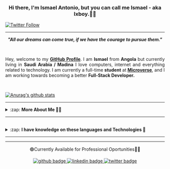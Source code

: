 <h3 align="center">Hi there, I'm Ismael Antonio, but you can call me Ismael - aka Ixboy.🙋‍♂️</h3>

<p style="text-align: center;">

[![Twitter Follow](https://img.shields.io/twitter/follow/ismaelixboy?color=1DA1F2&logo=twitter&style=for-the-badge)](https://twitter.com/ismaelixboy)

</p>

<hr>
<p align="center"><i><strong>"All our dreams can come true, if we have the courage to pursue them."</strong></i></p>
<br/>

<p align="justify"> Hey, welcome to my <b><a href="https://github.com/ixboy">GitHub Profile</a></b>. I am <b>Ismael</b> from <b>Angola</b> but currently living in <b>Saudi Arabia / Madina</b> I love computers, internet and everything related to technology. I am currently a full-time <b>student</b> at <strong><a href="https://microverse.org">Microverse</a></strong>, and I am working towards becoming a better <b>Full-Stack Developer.</b><p>
<br/>
  
  [![Anurag's github stats](https://github-readme-stats.vercel.app/api?username=ixboy&show_icons=true&theme=algolia)](https://github.com/anuraghazra/github-readme-stats)
  
<hr>

<details>

  <summary>:zap: <strong>More About Me 🙋‍♂️</strong></summary>
  <br>
  <p align="justify">I see you want to know more about me, right? 😁 <br> Awesome let's me tell you more... <br>
  <br>

  my name is Ismael. I'm a CCNA Routing & Switching Certified, CCNA Cyber Ops Certified, CompTIA A+ and CompTIA N+ Certified and I have Networking Specialist Qualification Diploma from Boston City college in Johannesburg / South Africa. I am currently a full-time student at <strong><a href="https://microverse.org">Microverse</a></strong>, and a part-time networking and Computer Technician.
     I have recently just got my Arabic Linguistic Qualification Diploma from the Islamic University of Al-Madinah / Saudi Arabia🏫.
    I am very passionate about computers and everything related to technology, not just web development, but also Cyber Security, machine learning, AI and much more. I am currently working on Ruby and Ruby on Rails projects and also trying to master other languages to become a better Full-Stack Developer.
  I have previously worked in a computer networking industry full time, before joining  <strong><a href="https://microverse.org">Microverse</a></strong> as a student. therefore I have good Skills in Computer Networking Operations, Customer Service, strong computer Literacy, information technology, etc.
  </p>

   <!-- <img height=430 width=320 align="right" src="tenho que meter minha foto aqui" alt="myself"> -->

   **My Hobbies**
   - Reading 📖
   - Cycling
   - jumping and back flips
   - Coding 👨‍💻
   - Exercising 🏃‍♂️
   - Gaming 🖱️

   **Fun facts**
   - I can do front and back flips just like it's done in kung-fu movies⚡
   - I am very good at pulling a wheelies with any Bikes but I also fell many times🤣
   - I am addicted to eating Bread.
   - I speak 4 different languages fluently and understand 3 more.
   - I can say my name in 12 different languages.

  **I am currently**
   - 🌱 I’m currently learning everything to be honest 🤣
   - 👯 I’m looking to collaborate with other content creators and curious people who enjoy coding and different technologies.
   - 📖 Reading more Arabic books
   - Working with Ruby
   - Learning JavaScript
   - 🤣 Eating Bread

   **🥅 2021 Goals:**
   - Contribute more to Open Source projects.
   - increase my knowledge in Programing and Cyber security.
   - be more creative.
   - Learn new human speaking Language.

</details>
<hr>
<br>
<details>
  <summary>:zap: <strong>I have knowledge on these languages and Technologies 🧠</strong></summary>
  <br>

  <p><strong>Human Languages:</strong></p>

  - Portuguese
  - English
  - Arabic
  - Lingala
  - French (Basic) still learning and improving...
  <br>
  
  <p><strong> ⚡ Programming Languages and Technologies:</strong></p>
  
<img align="left" alt="Visual Studio Code" width="26px" src="https://raw.githubusercontent.com/github/explore/80688e429a7d4ef2fca1e82350fe8e3517d3494d/topics/visual-studio-code/visual-studio-code.png" />
<img align="left" alt="Sass" width="26px" src="https://raw.githubusercontent.com/github/explore/80688e429a7d4ef2fca1e82350fe8e3517d3494d/topics/sass/sass.png" />
  <img height="35" src="https://raw.githubusercontent.com/github/explore/80688e429a7d4ef2fca1e82350fe8e3517d3494d/topics/ruby/ruby.png" alt="Ruby">
  <img height="35" src="https://raw.githubusercontent.com/github/explore/80688e429a7d4ef2fca1e82350fe8e3517d3494d/topics/python/python.png" alt="Python">
<img align="left" alt="Terminal" width="26px" src="https://raw.githubusercontent.com/github/explore/80688e429a7d4ef2fca1e82350fe8e3517d3494d/topics/terminal/terminal.png" />

![JavaScript](https://img.shields.io/badge/-JavaScript-black?style=flat-square&logo=javascript)
![Nodejs](https://img.shields.io/badge/-Nodejs-black?style=flat-square&logo=Node.js)
![React](https://img.shields.io/badge/-React-darkblue?style=flat-square&logo=react)
![HTML5](https://img.shields.io/badge/-HTML5-E34F26?style=flat-square&logo=html5&logoColor=white)
![CSS3](https://img.shields.io/badge/-CSS3-1572B6?style=flat-square&logo=css3)
![Bootstrap](https://img.shields.io/badge/-Bootstrap-563D7C?style=flat-square&logo=bootstrap)
![TypeScript](https://img.shields.io/badge/-TypeScript-007ACC?style=flat-square&logo=typescript)
![Git](https://img.shields.io/badge/-Git-black?style=flat-square&logo=git)
![GitHub](https://img.shields.io/badge/-GitHub-181717?style=flat-square&logo=github)

</details>
<hr>
<hr>
<p align="center">🟢Currently Available for Professional Oportunities👨‍💻</p>
<p align="center">
  <a href="https://github.com/ixboy">
    <img src="https://img.shields.io/github/followers/ixboy?color=%23181717&label=ixboy&logo=github&logoColor=%23181717&style=for-the-badge" alt="github badge">
  </a>
  <a href="https://www.linkedin.com/in/ismael-antonio-0b7712114/">
    <img src="https://img.shields.io/badge/ismael-antonio?style=for-the-badge&logo=linkedin&logoColor=0077B5" alt="linkedin badge">
  </a>
  <a href="https://twitter.com/ismaelixboy">
    <img src="https://img.shields.io/twitter/follow/ismaelixboy?color=%231DA1F2&label=FOLLOW&logo=twitter&style=for-the-badge" alt="twitter badge">
  </a>
</p>
